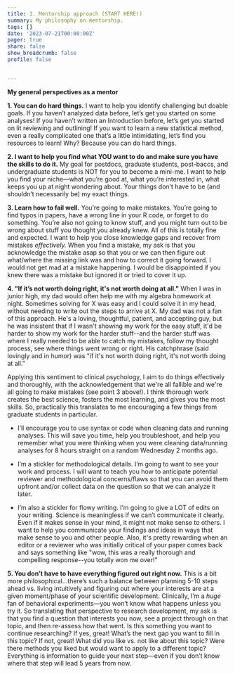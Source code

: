 ```yaml
---
title: 1. Mentorship approach (START HERE!)
summary: My philosophy on mentorship.
tags: []
date: '2023-07-21T00:00:00Z'
pager: true
share: false
show_breadcrumb: false
profile: false


---
```


**My general perspectives as a mentor**

**1.	You can do hard things.** I want to help you identify challenging but doable goals. If you haven’t analyzed data before, let’s get you started on some analyses! If you haven’t written an Introduction before, let’s get you started on lit reviewing and outlining! If you want to learn a new statistical method, even a really complicated one that’s a little intimidating, let’s find you resources to learn! Why? Because you can do hard things.

**2.	I want to help you find what YOU want to do and make sure you have the skills to do it.** My goal for postdocs, graduate students, post-baccs, and undergraduate students is NOT for you to become a mini-me. I want to help you find your niche—what you’re good at, what you’re interested in, what keeps you up at night wondering about. Your things don’t have to be (and shouldn’t necessarily be) my exact things. 

**3.	Learn how to fail well.** You’re going to make mistakes. You’re going to find typos in papers, have a wrong line in your R code, or forget to do something. You’re also not going to know stuff, and you might turn out to be wrong about stuff you thought you already knew. All of this is totally fine and expected. I want to help you close knowledge gaps and recover from mistakes *effectively.* When you find a mistake, my ask is that you acknowledge the mistake asap so that you or we can then figure out what/where the missing link was and how to correct it going forward. I would not get mad at a mistake happening. I would be disappointed if you knew there was a mistake but ignored it or tried to cover it up. 

**4.	"If it’s not worth doing right, it's not worth doing at all."** When I was in junior high, my dad would often help me with my algebra homework at night. Sometimes solving for X was easy and I could solve it in my head, without needing to write out the steps to arrive at X. My dad was not a fan of this approach. He's a loving, thoughtful, patient, and accepting guy, but he was insistent that if I wasn't showing my work for the easy stuff, it'd be harder to show my work for the harder stuff--and the harder stuff was where I really needed to be able to catch my mistakes, follow my thought process, see where things went wrong or right. His catchphrase (said lovingly and in humor) was "if it's not worth doing right, it's not worth doing at all." 

Applying this sentiment to clinical psychology, I aim to do things effectively and thoroughly, with the acknowledgement that we're all fallible and we're all going to make mistakes (see point 3 above!). I think thorough work creates the best science, fosters the most learning, and gives you the most skills. So, practically this translates to me encouraging a few things from graduate students in particular.

- I’ll encourage you to use syntax or code when cleaning data and running analyses. This will save you time, help you troubleshoot, and help you remember what you were thinking when you were cleaning data/running analyses for 8 hours straight on a random Wednesday 2 months ago. 

- I’m a stickler for methodological details. I’m going to want to see your work and process. I will want to teach you how to anticipate potential reviewer and methodological concerns/flaws so that you can avoid them upfront and/or collect data on the question so that we can analyze it later.

- I’m also a stickler for flowy writing. I’m going to give a LOT of edits on your writing. Science is meaningless if we can’t communicate it clearly. Even if it makes sense in your mind, it might not make sense to others. I want to help you communicate your findings and ideas in ways that make sense to you and other people. Also, it's pretty rewarding when an editor or a reviewer who was initially critical of your paper comes back and says something like "wow, this was a really thorough and compelling response--you totally won me over!"

**5.	You don’t have to have everything figured out right now.** This is a bit more philosophical…there’s such a balance between planning 5-10 steps ahead vs. living intuitively and figuring out where your interests are at a given moment/phase of your scientific development. Clinically, I’m a *huge* fan of behavioral experiments—you won’t know what happens unless you try it. So translating that perspective to research development, my ask is that you find a question that interests you now, see a project through on that topic, and then re-assess how that went. Is this something you want to continue researching? If yes, great! What’s the next gap you want to fill in this topic? If not, great! What did you like vs. not like about this topic? Were there methods you liked but would want to apply to a different topic? Everything is information to guide your next step—even if you don’t know where that step will lead 5 years from now.